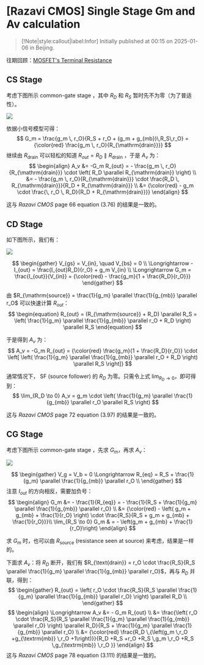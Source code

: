 # [Razavi CMOS] Single Stage Gm and Av calculation

> [!Note|style:callout|label:Infor]
Initially published at 00:15 on 2025-01-06 in Beijing.

往期回顾：[MOSFET's Terminal Resistance](<Blogs/Electronics/[Razavi CMOS] MOSFET's Terminal Resistance.md>)


## CS Stage

考虑下图所示 common-gate stage ，其中 $R_D$ 和 $R_S$ 暂时先不为零（为了普适性）。
<div class="center"><img src="https://imagebank-0.oss-cn-beijing.aliyuncs.com/VS-PicGo/2025-01-30-02-02-46_[Razavi CMOS] Single Stage Gm Av calculation.png"/></div>

依据小信号模型可得：
$$
G_m = 
\frac{g_m \, r_O}{R_S + r_O + (g_m + g_{mb})\,R_S\,r_O} = {\color{red} \frac{g_m \, r_O}{R_{\mathrm{drain}}}}
$$
继续由 $R_{\mathrm{drain}}$ 可以轻松的知道 $R_{out} = R_D \parallel R_{\mathrm{drain}}$ ，于是 $A_v$ 为：
$$
\begin{align}
A_v 
&= -G_m R_{out} 
= - \frac{g_m \, r_O}{R_{\mathrm{drain}}} \cdot \left( R_D \parallel R_{\mathrm{drain}} \right)
\\
&= - \frac{g_m \, r_O}{R_{\mathrm{drain}}} \cdot \frac{R_D \, R_{\mathrm{drain}}}{R_D + R_{\mathrm{drain}}} 
\\
&= {\color{red} - g_m \cdot \frac{\, r_O \, R_D}{R_D + R_{\mathrm{drain}}}}
\end{align}
$$

这与 *Razavi CMOS* page 66 equation (3.76) 的结果是一致的。


## CD Stage

如下图所示，我们有：
<div class="center"><img src="https://imagebank-0.oss-cn-beijing.aliyuncs.com/VS-PicGo/2025-01-30-02-02-32_[Razavi CMOS] Single Stage Gm Av calculation.png"/></div>


$$
\begin{gather}
V_{gs} = V_{in}, \quad V_{bs} = 0 \\
\Longrightarrow - I_{out} = \frac{I_{out}R_D}{r_O} + g_m V_{in} \\
\Longrightarrow 
G_m = \frac{I_{out}}{V_{in}} 
= {\color{red} - \frac{g_m}{1 + \frac{R_D}{r_O}}}
\end{gather}
$$

由 $R_{\mathrm{source}} = \frac{1}{g_m} \parallel \frac{1}{g_{mb}} \parallel r_O$ 可以快速计算 $R_{out}$：
$$
\begin{equation}
R_{out} = (R_{\mathrm{source}} + R_D) \parallel R_S 
= \left( \frac{1}{g_m} \parallel \frac{1}{g_{mb}} \parallel r_O + R_D \right) \parallel R_S 
\end{equation}
$$

于是得到 $A_v$ 为：
$$
A_v = -G_m R_{out} = 
{\color{red} \frac{g_m}{1 + \frac{R_D}{r_O}} \cdot \left[ \left( \frac{1}{g_m} \parallel \frac{1}{g_{mb}} \parallel r_O + R_D \right) \parallel R_S  \right]}
$$

通常情况下， SF (source follower) 的 $R_D$ 为零。只需令上式 $\lim_{R_D \to 0}$，即可得到：
$$
\lim_{R_D \to 0} A_v = 
g_m \cdot \left( \frac{1}{g_m} \parallel \frac{1}{g_{mb}} \parallel r_O \parallel R_S \right) 
$$

这与 *Razavi CMOS* page 72 equation (3.97) 的结果是一致的。

## CG Stage

考虑下图所示 common-gate stage ，先求 $G_m$，再求 $A_v$：

<div class="center"><img src="https://imagebank-0.oss-cn-beijing.aliyuncs.com/VS-PicGo/2025-01-30-01-12-06_[Razavi CMOS] Single Stage Gm Av calculation.png"/></div>

$$
\begin{gather}
V_g = V_b = 0 \Longrightarrow 
R_{eq} = R_S + \frac{1}{g_m} \parallel \frac{1}{g_{mb}} \parallel r_O
\\
\end{gather}
$$
注意 $I_{out}$ 的方向相反，需要加负号：
$$
\begin{align}
G_m 
&= - \frac{1}{R_{eq}} = - \frac{1}{R_S + \frac{1}{g_m} \parallel \frac{1}{g_{mb}} \parallel r_O} \\
&= {\color{red} - \left( g_m + g_{mb} + \frac{1}{r_O} \right) \cdot  \frac{R_S}{R_S + g_m + g_{mb} + \frac{1}{r_O}}}\\
\lim_{R_S \to 0} G_m & = -  \left(g_m + g_{mb} + \frac{1}{r_O}\right)
\end{align}
$$

求 $G_m$ 时，也可以由 $R_{\mathrm{source}}$ (resistance seen at source) 来考虑，结果是一样的。

下面求 $A_v$：将 $R_D$ 断开，我们有 $R_{\text{drain}} = r_O \cdot \frac{R_S}{R_S \parallel \frac{1}{g_m} \parallel \frac{1}{g_{mb}} \parallel r_O}$，再与 $R_D$ 并联，得到：
$$
\begin{gather}
R_{out} = 
\left( r_O \cdot \frac{R_S}{R_S \parallel \frac{1}{g_m} \parallel \frac{1}{g_{mb}} \parallel r_O} \right) \parallel R_D \\
\end{gather}
$$
$$
\begin{align}
\Longrightarrow 
A_v 
&= - G_m R_{out} \\
&= \frac{\left( r_O \cdot \frac{R_S}{R_S \parallel \frac{1}{g_m} \parallel \frac{1}{g_{mb}} \parallel r_O} \right) \parallel R_D}{R_S + \frac{1}{g_m} \parallel \frac{1}{g_{mb}} \parallel r_O} \\
&=
{\color{red} \frac{R_D \,{\left(g_m \,r_O +g_{\textrm{mb}} \,r_O +1\right)}}{R_D +R_S +r_O +R_S \,g_m \,r_O +R_S \,g_{\textrm{mb}} \,r_O }}
\end{align}
$$
这与 *Razavi CMOS* page 78 equation (3.111) 的结果是一致的。